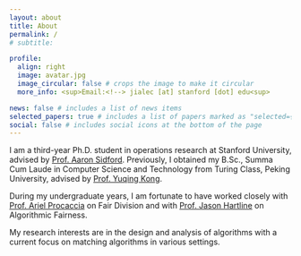```yaml
---
layout: about
title: About
permalink: /
# subtitle:

profile:
  align: right
  image: avatar.jpg
  image_circular: false # crops the image to make it circular
  more_info: <sup>Email:<!--> jialec [at] stanford [dot] edu<sup>

news: false # includes a list of news items
selected_papers: true # includes a list of papers marked as "selected={true}"
social: false # includes social icons at the bottom of the page
---
```

<!-- 
Write your biography here. Tell the world about yourself. Link to your favorite [subreddit](http://reddit.com). You can put a picture in, too. The code is already in, just name your picture `prof_pic.jpg` and put it in the `img/` folder.

Put your address / P.O. box / other info right below your picture. You can also disable any of these elements by editing `profile` property of the YAML header of your `_pages/about.md`. Edit `_bibliography/papers.bib` and Jekyll will render your [publications page](/al-folio/publications/) automatically.

Link to your social media connections, too. This theme is set up to use [Font Awesome icons](https://fontawesome.com/) and [Academicons](https://jpswalsh.github.io/academicons/), like the ones below. Add your Facebook, Twitter, LinkedIn, Google Scholar, or just disable all of them. -->


I am a third-year Ph.D. student in operations research at Stanford University, advised by <a href="https://www.aaronsidford.com/">Prof. Aaron Sidford</a>. Previously, I obtained my B.Sc., Summa Cum Laude in Computer Science and Technology from Turing Class, Peking University, advised by <a href="https://cfcs.pku.edu.cn/yuqkong/">Prof. Yuqing Kong</a>.

During my undergraduate years, I am fortunate to have worked closely with <a href="https://procaccia.info/">Prof. Ariel Procaccia</a> on Fair Division and with <a href="https://sites.northwestern.edu/hartline/">Prof. Jason Hartline</a> on Algorithmic Fairness.

My research interests are in the design and analysis of algorithms with a current focus on matching algorithms in various settings.